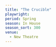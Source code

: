 ```yaml
---
title: "The Crucible"
playwright:
period: Spring
season: In House
season_sort: 300
venue:
  - New Theatre
---
```

